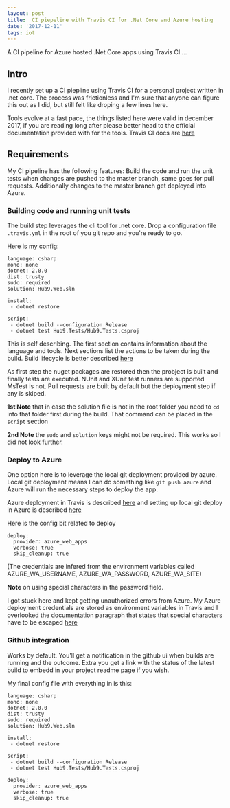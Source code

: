 ```yaml
---
layout: post
title:  CI piepeline with Travis CI for .Net Core and Azure hosting
date: '2017-12-11'
tags: iot
---
```



A CI pipeline for Azure hosted .Net Core apps using Travis CI ... 

## Intro

I recently set up a CI piepline using Travis CI for a personal project written in .net core. The process was frictionless and I'm sure that anyone can figure this out as I did, but still felt like droping a few lines here. 

Tools evolve at a fast pace, the things listed here were valid in december 2017, if you are reading long after please better head to the official documentation provided with for the tools. Travis CI docs are [here](https://docs.travis-ci.com/)


## Requirements 

My CI pipeline has the following features: Build the code and run the unit tests when changes are pushed to the master branch, same goes for pull requests. Additionally changes to the master branch get deployed into Azure.

### Building code and running unit tests 

The build step leverages the cli tool for .net core. Drop a configuration file `.travis.yml` in the root of you git repo and you're ready to go. 

Here is my config: 

```
language: csharp
mono: none
dotnet: 2.0.0
dist: trusty
sudo: required
solution: Hub9.Web.sln

install:
 - dotnet restore

script:
 - dotnet build --configuration Release
 - dotnet test Hub9.Tests/Hub9.Tests.csproj

```

This is self describing. The first section contains information about the language and tools. Next sections list the actions to be taken during the build. Build lifecycle is better described [here](https://docs.travis-ci.com/user/customizing-the-build/)

As first step the nuget packages are restored then the probject is built and finally tests are executed. NUnit and XUnit test runners are supported MsTest is not. Pull requests are built by default but the deployment step if any is skiped.

**1st Note** that in case the solution file is not in the root folder you need to `cd` into that folder first during the build. That command can be placed in the `script` section

**2nd Note** the `sudo` and `solution` keys might not be required. This works so I did not look further. 

### Deploy to Azure

One option here is to leverage the local git deployment provided by azure. Local git deployment means I can do something like `git push azure` and Azure will run the necessary steps to deploy the app.

Azure deployment in Travis is described [here](https://docs.travis-ci.com/user/deployment/azure-web-apps/) and setting up local git deploy in Azure is described [here](https://docs.microsoft.com/en-us/azure/app-service/app-service-deploy-local-git)

Here is the config bit related to deploy 

```
deploy:
  provider: azure_web_apps
  verbose: true
  skip_cleanup: true
```

(The credentials are infered from the environment variables called AZURE_WA_USERNAME, AZURE_WA_PASSWORD, AZURE_WA_SITE)

**Note** on using special characters in the password field. 

I got stuck here and kept getting unauthorized errors from Azure. My Azure deployment credentials are stored as environment variables in Travis and I overlooked the documentation paragraph that states that special characters have to be escaped [here](https://docs.travis-ci.com/user/encryption-keys/#Note-on-escaping-certain-symbols)


### Github integration 

Works by default. You'll get a notification in the github ui when builds are running and the outcome. Extra you get a link with the status of the latest build to embedd in your project readme page if you wish. 


My final config file with everything in is this: 

```
language: csharp
mono: none
dotnet: 2.0.0
dist: trusty
sudo: required
solution: Hub9.Web.sln

install:
 - dotnet restore

script:
 - dotnet build --configuration Release
 - dotnet test Hub9.Tests/Hub9.Tests.csproj

deploy:
  provider: azure_web_apps
  verbose: true
  skip_cleanup: true
```